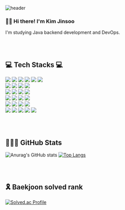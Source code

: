 ![header](https://capsule-render.vercel.app/api?type=waving&color=FFA500&height=200&descAlign=50&fontAlign=50&section=header&text=Hi!+I'm+Jinsu+Kim&fontSize=65&fontColor=2E2E2E&animation=twinkling) 


### 🙋‍♂️ Hi there! I'm Kim Jinsoo 
I'm studying Java backend development and DevOps.

<br><br>


## 💻 Tech Stacks 💻
<div>
<img src="https://img.shields.io/badge/java-007396?style=for-the-badge&logo=java&logoColor=white"> 
<img src="https://img.shields.io/badge/spring-6DB33F?style=for-the-badge&logo=spring&logoColor=white">
<img src="https://img.shields.io/badge/Spring Boot-6DB33F?style=for-the-badge&logo=spring boot&logoColor=white">
<img src="https://img.shields.io/badge/Spring Security-6DB33F?style=for-the-badge&logo=springsecurity&logoColor=white">
<img src="https://img.shields.io/badge/swagger-85EA2D?style=for-the-badge&logo=swagger&logoColor=white">
<img src="https://img.shields.io/badge/socket.io-%23010101.svg?&style=for-the-badge&logo=socket.io&logoColor=white">
</div>



<div>
<img src="https://img.shields.io/badge/mysql-4479A1?style=for-the-badge&logo=mysql&logoColor=white">
<img src="https://img.shields.io/badge/MariaDB-003545?style=for-the-badge&logo=MariaDB&logoColor=white">
<img src="https://img.shields.io/badge/redis-DC382D?style=for-the-badge&logo=redis&logoColor=white">
<img src="https://img.shields.io/badge/mongodb-%2347A248.svg?&style=for-the-badge&logo=mongodb&logoColor=white" />
</div>

<div>
<img src="https://img.shields.io/badge/Docker-2496ED?style=for-the-badge&logo=Docker&logoColor=white">
<img src="https://img.shields.io/badge/VMware-607078?style=for-the-badge&logo=VMware&logoColor=white">
<img src="https://img.shields.io/badge/Ubuntu-3E95420?style=for-the-badge&logo=Ubuntu&logoColor=white">  
<img src="https://img.shields.io/badge/nginx-%23269539.svg?&style=for-the-badge&logo=nginx&logoColor=white">
</div>

<div>
<img src="https://img.shields.io/badge/GitHub Actions-2088FF?style=for-the-badge&logo=GitHub Actions&logoColor=white">
<img src="https://img.shields.io/badge/AWS EC2-FF9900?style=for-the-badge&logo=Amazon EC2&logoColor=white">
<img src="https://img.shields.io/badge/AWS RDS-527FFF?style=for-the-badge&logo=Amazon RDS&logoColor=white">
<img src="https://img.shields.io/badge/AWS S3-569A31?style=for-the-badge&logo=Amazon S3&logoColor=white">
</div>

<div>
<img src="https://img.shields.io/badge/github-181717?style=for-the-badge&logo=github&logoColor=white">
<img src="https://img.shields.io/badge/git-F05032?style=for-the-badge&logo=git&logoColor=white">
<img src="https://img.shields.io/badge/Notion-000000?style=for-the-badge&logo=Notion&logoColor=white">
<img src="https://img.shields.io/badge/figma-F24E1E?style=for-the-badge&logo=figma&logoColor=white"> 
</div>

<div>
<img src="https://img.shields.io/badge/HTML5-E34F26?style=for-the-badge&logo=HTML5&logoColor=white"> 
<img src="https://img.shields.io/badge/JavaScript-F7DF1E?style=for-the-badge&logo=JavaScript&logoColor=white"> 
<img src="https://img.shields.io/badge/CSS3-1572B6?style=for-the-badge&logo=CSS3&logoColor=white"> 
<img src="https://img.shields.io/badge/jQuery-0769AD?style=for-the-badge&logo=jQuery&logoColor=white"> 
<img src="https://img.shields.io/badge/Bootstrap-7952B3?style=for-the-badge&logo=Bootstrap&logoColor=white"> 
</div>

<br/><br/>

## 👨🏻‍💻 GitHub Stats
![Anurag's GitHub stats](https://github-readme-stats.vercel.app/api?username=dgjinsu&show_icons=true&theme=radical)
[![Top Langs](https://github-readme-stats.vercel.app/api/top-langs/?username=dgjinsu&layout=compact)](https://github.com/delay-100/github-readme-stats)

<br/><br/>

## 🎗️ Baekjoon solved rank
[![Solved.ac Profile](http://mazassumnida.wtf/api/v2/generate_badge?boj=kimjinsu3206)](https://solved.ac/백준아이디/)

<!--
**dgjinsu/dgjinsu** is a ✨ _special_ ✨ repository because its `README.md` (this file) appears on your GitHub profile.

Here are some ideas to get you started: 

- 🔭 I’m currently working on ...
- 🌱 I’m currently learning ...
- 👯 I’m looking to collaborate on ...
- 🤔 I’m looking for help with ...
- 💬 Ask me about ...
- 📫 How to reach me: ...
- 😄 Pronouns: ...
- ⚡ Fun fact: ...
-->

